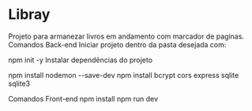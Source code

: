 # Libray
Projeto para armanezar livros em andamento com marcador de paginas.
Comandos Back-end 
Iniciar projeto dentro da pasta desejada com:

npm init -y
Instalar dependências do projeto

npm install nodemon --save-dev
npm install bcrypt cors express sqlite sqlite3

Comandos Front-end
npm install
npm run dev
